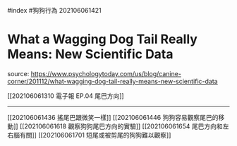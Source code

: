 #index #狗狗行為 202106061421

# What a Wagging Dog Tail Really Means: New Scientific Data
source: https://www.psychologytoday.com/us/blog/canine-corner/201112/what-wagging-dog-tail-really-means-new-scientific-data

[[202106061310 電子報 EP.04 尾巴方向]]

---

[[202106061436 搖尾巴跟微笑一樣]]
[[202106061446 狗狗容易觀察尾巴的移動]]
[[202106061618 觀察狗狗尾巴方向的實驗]]
[[202106061654 尾巴方向和左右腦有關]]
[[202106061701 短尾或被剪尾的狗狗難以觀察]]

